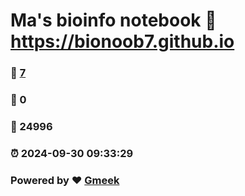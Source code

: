 # Ma's bioinfo notebook :link: https://bionoob7.github.io 
### :page_facing_up: [7](https://bionoob7.github.io/tag.html) 
### :speech_balloon: 0 
### :hibiscus: 24996 
### :alarm_clock: 2024-09-30 09:33:29 
### Powered by :heart: [Gmeek](https://github.com/Meekdai/Gmeek)
